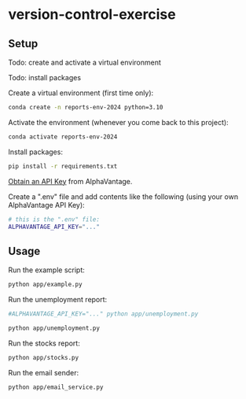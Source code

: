 # version-control-exercise

## Setup

Todo: create and activate a virtual environment

Todo: install packages

Create a virtual environment (first time only):

```sh
conda create -n reports-env-2024 python=3.10
```

Activate the environment (whenever you come back to this project):

```sh
conda activate reports-env-2024
```

Install packages:

```sh
pip install -r requirements.txt
```

[Obtain an API Key](https://www.alphavantage.co/support/#api-key) from AlphaVantage.

Create a ".env" file and add contents like the following (using your own AlphaVantage API Key):

```sh
# this is the ".env" file:
ALPHAVANTAGE_API_KEY="..."
```


## Usage

Run the example script:

```sh
python app/example.py
```

Run the unemployment report:

```sh
#ALPHAVANTAGE_API_KEY="..." python app/unemployment.py

python app/unemployment.py

```

Run the stocks report:

```sh
python app/stocks.py
```

Run the email sender:

```sh
python app/email_service.py
```